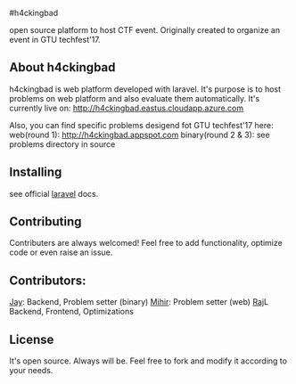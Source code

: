 #h4ckingbad

open source platform to host CTF event. Originally created to organize an event in GTU techfest'17.

## About h4ckingbad

h4ckingbad is web platform developed with laravel. It's purpose is to host problems on web platform and also evaluate them automatically.
It's currently live on: http://h4ckingbad.eastus.cloudapp.azure.com

Also, you can find specific problems desigend fot GTU techfest'17 here:
web(round 1): http://h4ckingbad.appspot.com
binary(round 2 & 3): see problems directory in source

## Installing

see official [laravel](https://github.com/laravel/laravel) docs.

## Contributing

Contributers are always welcomed! Feel free to add functionality, optimize code or even raise an issue.

## Contributors:

[Jay](https://github.com/jbhv12): Backend, Problem setter (binary)
[Mihir](https://github.com/smartm13): Problem setter (web)
[Raj](https://github.com/rpshah)L Backend, Frontend, Optimizations

## License

It's open source. Always will be. Feel free to fork and modify it according to your needs.
